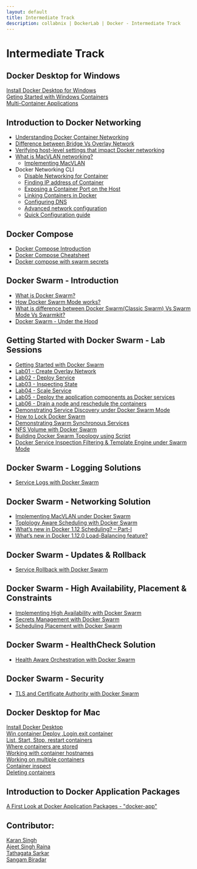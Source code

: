 ```yaml
---
layout: default
title: Intermediate Track
description: collabnix | DockerLab | Docker - Intermediate Track
---
```



# Intermediate Track

## Docker Desktop for Windows

[Install Docker Desktop for Windows](./docker-desktop-for-windows/lab01-getting-started.md)<br>
[Geting Started with Windows Containers](./docker-desktop-for-windows/lab02-switching-to-windows-container.md)<br>
[Multi-Container Applications](./docker-desktop-for-windows/lab03-multicontainerapp.md)


## Introduction to Docker Networking

- [Understanding Docker Container Networking](./dockercontainernetworking.md)
- [Difference between Bridge Vs Overlay Network](./DiffBridgeVsOverlay.md)
- [Verifying host-level settings that impact Docker networking](./networking/host-settings.md)
- [What is MacVLAN networking?](./macvlan.md)
   - [Implementing MacVLAN](./beginners/macvlan-010.md)
- Docker Networking CLI
  - [Disable Networking for Container](./networking/disableNetworkingToContainer.md)
  - [Finding IP address of Container](./networking/FindingIPaddressofContainer.md)
  - [Exposing a Container Port on the Host](./networking/ExposingContainerPort.md)
  - [Linking Containers in Docker](./networking/LinkingContainersinDocker.md)
  - [Configuring DNS](./networking/Configuring_DNS.md)
  - [Advanced network configuration](./networking/Advanced_network_configuration.md)
  - [Quick Configuration guide](./networking/Quick_configuration_guide.md)<br>
  
## Docker Compose

- [Docker Compose Introduction](./docker-compose/README.md)<br>
- [Docker Compose Cheatsheet](./docker-compose/compose-cheatsheet.md)<br>
- [Docker compose with swarm secrets]()<br>

## Docker Swarm - Introduction

- [What is Docker Swarm?](./swarm/what-is-docker-swarm.md)
- [How Docker Swarm Mode works?](./swarm/how-docker-swarm-mode-works.md)
- [What is difference between Docker Swarm(Classic Swarm) Vs Swarm Mode Vs Swarmkit?](./swarm/difference-between-docker-swarm-vs-swarm-mode-vs-swarmkit.md)
- [Docker Swarm - Under the Hood](http://collabnix.com/docker-1-12-swarm-mode-under-the-hood/)

## Getting Started with Docker Swarm - Lab Sessions

- [Getting Started with Docker Swarm](./swarm/README.md)
- [Lab01 - Create Overlay Network](./swarm/lab01-creating-overlay-network.md)
- [Lab02 - Deploy Service](./swarm/lab02-deploy-services.md)
- [Lab03 - Inspecting State](./swarm/lab03-inspecting-state.md)
- [Lab04 - Scale Service](./swarm/lab04-scale-services.md)
- [Lab05 - Deploy the application components as Docker services](./swarm/lab05-deploy-application-components-as-docker-services.md)
- [Lab06 - Drain a node and reschedule the containers](./swarm/lab06-drain-a-node-and-reschedule-the-containers.md)
- [Demonstrating Service Discovery under Docker Swarm Mode](http://collabnix.com/how-service-discovery-works-under-docker-1-12/)
- [How to Lock Docker Swarm]()
- [Demonstrating Swarm Synchronous Services]()
- [NFS Volume with Docker Swarm]()
- [ Building Docker Swarm Topology using Script ]()
- [Docker Service Inspection Filtering & Template Engine under Swarm Mode](http://collabnix.com/understanding-swarm-mode-filtering/)


## Docker Swarm - Logging Solutions

- [Service Logs with Docker Swarm]()

## Docker Swarm - Networking Solution


- [Implementing MacVLAN under Docker Swarm](https://collabnix.com/docker-17-06-swarm-mode-now-with-macvlan-support/)
- [Toplology Aware Scheduling with Docker Swarm](https://collabnix.com/demonstrating-topology-aware-scheduling-under-docker-17-05-swarm-mode/)
- [What’s new in Docker 1.12 Scheduling? – Part-I](http://collabnix.com/whats-new-in-docker-1-12-scheduling-part-i/)
- [What’s new in Docker 1.12.0 Load-Balancing feature?](http://collabnix.com/whats-new-in-docker-1-12-0-load-balancing/)

## Docker Swarm - Updates & Rollback


- [Service Rollback with Docker Swarm]()


## Docker Swarm - High Availability, Placement & Constraints

- [Implementing High Availability with Docker Swarm](./Implementing_High_Availability_with_Docker_Swarm.md)
- [Secrets Management with Docker Swarm]()
- [Scheduling Placement with Docker Swarm]()

## Docker Swarm - HealthCheck Solution

- [Health Aware Orchestration with Docker Swarm]()


## Docker Swarm - Security


- [TLS and Certificate Authority with Docker Swarm]()



## Docker Desktop for Mac

[Install Docker Desktop]()<br>
[Win container Deploy ,Login,exit container]()<br>
[List, Start, Stop, restart containers]()<br>
[Where containers are stored]()<br>
[Working with container hostnames]()<br>
[Working on multiple containers]()<br>
[Container inspect]()<br>
[Deleting containers]()<br>

## Introduction to Docker Application Packages

[A First Look at Docker Application Packages - "docker-app" ](./docker-app/introduction.md)


## Contributor:

[Karan Singh](karangandhi0007@gmail.com)<br>
[Ajeet Singh Raina](ajeetraina@gmail.com)<br>
[Tathagata Sarkar](amitatha82@yahoo.com)<br>
[Sangam Biradar](https://www.linkedin.com/in/sangambiradar14/)
